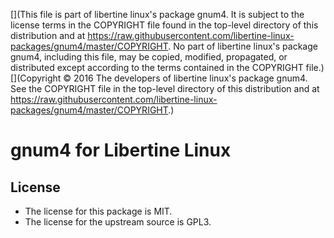 [](This file is part of libertine linux's package gnum4. It is subject to the license terms in the COPYRIGHT file found in the top-level directory of this distribution and at https://raw.githubusercontent.com/libertine-linux-packages/gnum4/master/COPYRIGHT. No part of libertine linux's package gnum4, including this file, may be copied, modified, propagated, or distributed except according to the terms contained in the COPYRIGHT file.)
[](Copyright © 2016 The developers of libertine linux's package gnum4. See the COPYRIGHT file in the top-level directory of this distribution and at https://raw.githubusercontent.com/libertine-linux-packages/gnum4/master/COPYRIGHT.)

# gnum4 for Libertine Linux

## License

* The license for this package is MIT.
* The license for the upstream source is GPL3.
